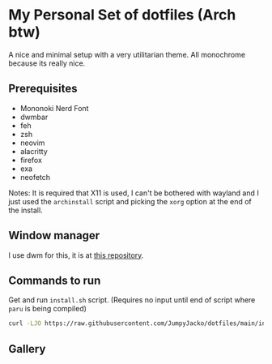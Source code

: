 # My Personal Set of dotfiles (Arch btw)
A nice and minimal setup with a very utilitarian theme. All monochrome because its really nice.

## Prerequisites
- Mononoki Nerd Font
- dwmbar
- feh
- zsh
- neovim
- alacritty
- firefox
- exa
- neofetch

Notes:
It is required that X11 is used, I can't be bothered with wayland and I just used the `archinstall` script and picking the `xorg` option at the end of the install.

## Window manager
I use dwm for this, it is at [this repository](https://github.com/JumpyJacko/dwm).

## Commands to run
Get and run `install.sh` script. (Requires no input until end of script where `paru` is being compiled)
```sh
curl -LJO https://raw.githubusercontent.com/JumpyJacko/dotfiles/main/install.sh && sudo bash -x ./install.sh
```

## Gallery
